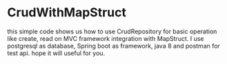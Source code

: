 # CrudWithMapStruct
this simple code shows us how to use CrudRepository for basic operation like create, read on MVC framework integration with MapStruct.
I use postgresql as database, Spring boot as framework, java 8 and postman for test api.
hope it will useful for you.
